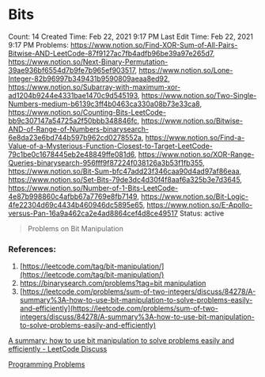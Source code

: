 # Bits

Count: 14
Created Time: Feb 22, 2021 9:17 PM
Last Edit Time: Feb 22, 2021 9:17 PM
Problems: https://www.notion.so/Find-XOR-Sum-of-All-Pairs-Bitwise-AND-LeetCode-87f9127ac7fb4adfb96be39a97e265d7, https://www.notion.so/Next-Binary-Permutation-39ae936bf6554d7b9fe7b965ef903517, https://www.notion.so/Lone-Integer-82b96997b349431b9590809aeaa8ed92, https://www.notion.so/Subarray-with-maximum-xor-ad1204b9244e4331bae1470c9d545193, https://www.notion.so/Two-Single-Numbers-medium-b6139c3ff4b0463ca330a08b73e33ca8, https://www.notion.so/Counting-Bits-LeetCode-bb9c307147a54725a2f50bbb348846fc, https://www.notion.so/Bitwise-AND-of-Range-of-Numbers-binarysearch-6e8da23e6bd744b597b962cd0278552a, https://www.notion.so/Find-a-Value-of-a-Mysterious-Function-Closest-to-Target-LeetCode-79c1be0c1678445eb2e48849ffe081d6, https://www.notion.so/XOR-Range-Queries-binarysearch-956fff9f87224f038126a3b53f1fb355, https://www.notion.so/Bit-Sum-bfc47add23f346caa90d4ad97af86eaa, https://www.notion.so/Set-Bits-79de3dc4d30f4f8aaf6a325b3e7d3645, https://www.notion.so/Number-of-1-Bits-LeetCode-4e87b998860c4afbb67a7769e8fb7149, https://www.notion.so/Bit-Logic-4fe22304d69c4434b460946dc5895e65, https://www.notion.so/E-Apollo-versus-Pan-16a9a462ca2e4ad8864cef4d8ce49517
Status: active

> Problems on Bit Manipulation

### References:

1. [https://leetcode.com/tag/bit-manipulation/](https://leetcode.com/tag/bit-manipulation/)
2. [https://binarysearch.com/problems?tag=bit manipulation](https://binarysearch.com/problems?tag=bit%20manipulation)
3. [https://leetcode.com/problems/sum-of-two-integers/discuss/84278/A-summary%3A-how-to-use-bit-manipulation-to-solve-problems-easily-and-efficiently](https://leetcode.com/problems/sum-of-two-integers/discuss/84278/A-summary%3A-how-to-use-bit-manipulation-to-solve-problems-easily-and-efficiently)

[A summary: how to use bit manipulation to solve problems easily and efficiently - LeetCode Discuss](https://leetcode.com/problems/sum-of-two-integers/discuss/84278/A-summary%3A-how-to-use-bit-manipulation-to-solve-problems-easily-and-efficiently)

[Programming Problems](Programming%20Problems%20bdcfad490bf841f79eab384af2abca64.csv)